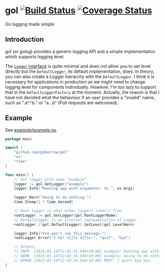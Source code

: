 # gol [![Build Status](https://travis-ci.org/goburrow/gol.svg)](https://travis-ci.org/goburrow/gol) [![Coverage Status](https://coveralls.io/repos/goburrow/gol/badge.svg)](https://coveralls.io/r/goburrow/gol)
Go logging made simple

## Introduction
gol (or golog) provides a generic logging API and a simple implementation which
supports logging level.

The [`Logger` interface](https://github.com/goburrow/gol/blob/master/api.go) is quite minimal and does not allow you to set level
directly but the `DefaultLogger`, its default implementation, does. In theory,
you can also create a Logger hierarchy with the `DefaultLogger`. I think it is
necessary for applications in production as we might need to change logging
level for components individually. However, I'm too lazy to support that in the
`DefaultLoggerFactory` at the moment. Actually, the reason is that I have not
decided what the behaviour if an user provides a "invalid" name, such as
".a^.^b." or "a...b" (Pull requests are welcomed).

## Example
See [example/example.go](https://github.com/goburrow/gol/blob/master/example/example.go)

```go
package main

import (
	"github.com/goburrow/gol"
	"os"
	"time"
)

func main() {
	// Get logger with name "example"
	logger := gol.GetLogger("example")
	logger.Info("Running app with arguments: %v.", os.Args)

	logger.Warn("Going to do nothing.")
	time.Sleep(1 * time.Second)

	// Root logger is what other loggers inherit from
	rootLogger := gol.GetLogger(gol.RootLoggerName)
	// DefaultLogger is an internal implementation of Logger
	rootLogger.(*gol.DefaultLogger).SetLevel(gol.LevelWarn)

	logger.Info("You won't see this message.")
	rootLogger.Error("I %v! %[2]v %[2]v.", "quit", "bye")

	// Output:
	// INFO  [2015-01-14T12:43:35.546+10:00] example: Running app with arguments: [/go/bin/example].
	// WARN  [2015-01-14T12:43:35.546+10:00] example: Going to do nothing.
	// ERROR [2015-01-14T12:43:36.546+10:00] ROOT: I quit! bye bye.
}
```

